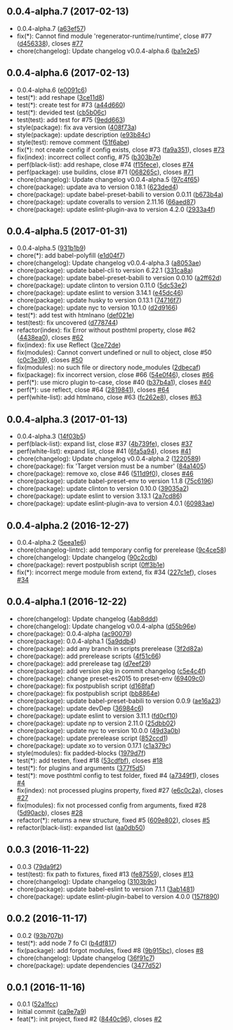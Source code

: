 <a name="0.0.4-alpha.7"></a>
## 0.0.4-alpha.7 (2017-02-13)

* 0.0.4-alpha.7 ([a63ef57](https://github.com/post-org/post-config/commit/a63ef57))
* fix(*): Cannot find module 'regenerator-runtime/runtime', close #77 ([d456338](https://github.com/post-org/post-config/commit/d456338)), closes [#77](https://github.com/post-org/post-config/issues/77)
* chore(changelog): Update changelog v0.0.4-alpha.6 ([ba1e2e5](https://github.com/post-org/post-config/commit/ba1e2e5))



<a name="0.0.4-alpha.6"></a>
## 0.0.4-alpha.6 (2017-02-13)

* 0.0.4-alpha.6 ([e0091c6](https://github.com/post-org/post-config/commit/e0091c6))
* test(*): add reshape ([3ce11d8](https://github.com/post-org/post-config/commit/3ce11d8))
* test(*): create test for #73 ([a44d660](https://github.com/post-org/post-config/commit/a44d660))
* test(*): devided test ([cb5b06c](https://github.com/post-org/post-config/commit/cb5b06c))
* test(test): add test for #75 ([9edd663](https://github.com/post-org/post-config/commit/9edd663))
* style(package): fix ava version ([408f73a](https://github.com/post-org/post-config/commit/408f73a))
* style(package): update description ([e93b84c](https://github.com/post-org/post-config/commit/e93b84c))
* style(test): remove comment ([51f6abe](https://github.com/post-org/post-config/commit/51f6abe))
* fix(*): not create config if config exists, close #73 ([fa9a351](https://github.com/post-org/post-config/commit/fa9a351)), closes [#73](https://github.com/post-org/post-config/issues/73)
* fix(index): incorrect collect config, #75 ([b303b7e](https://github.com/post-org/post-config/commit/b303b7e))
* perf(black-list): add reshape, close #74 ([f15fece](https://github.com/post-org/post-config/commit/f15fece)), closes [#74](https://github.com/post-org/post-config/issues/74)
* perf(package): use buildins, close #71 ([068265c](https://github.com/post-org/post-config/commit/068265c)), closes [#71](https://github.com/post-org/post-config/issues/71)
* chore(changelog): Update changelog v0.0.4-alpha.5 ([97c4f65](https://github.com/post-org/post-config/commit/97c4f65))
* chore(package): update ava to version 0.18.1 ([623ded4](https://github.com/post-org/post-config/commit/623ded4))
* chore(package): update babel-preset-babili to version 0.0.11 ([b673b4a](https://github.com/post-org/post-config/commit/b673b4a))
* chore(package): update coveralls to version 2.11.16 ([66aed87](https://github.com/post-org/post-config/commit/66aed87))
* chore(package): update eslint-plugin-ava to version 4.2.0 ([2933a4f](https://github.com/post-org/post-config/commit/2933a4f))



<a name="0.0.4-alpha.5"></a>
## 0.0.4-alpha.5 (2017-01-31)

* 0.0.4-alpha.5 ([931b1b9](https://github.com/post-org/post-config/commit/931b1b9))
* chore(*): add babel-polyfill ([e1d04f7](https://github.com/post-org/post-config/commit/e1d04f7))
* chore(changelog): Update changelog v0.0.4-alpha.3 ([a8053ae](https://github.com/post-org/post-config/commit/a8053ae))
* chore(package): update babel-cli to version 6.22.1 ([331ca8a](https://github.com/post-org/post-config/commit/331ca8a))
* chore(package): update babel-preset-babili to version 0.0.10 ([a2ff62d](https://github.com/post-org/post-config/commit/a2ff62d))
* chore(package): update clinton to version 0.11.0 ([5dc53e2](https://github.com/post-org/post-config/commit/5dc53e2))
* chore(package): update eslint to version 3.14.1 ([e45dc46](https://github.com/post-org/post-config/commit/e45dc46))
* chore(package): update husky to version 0.13.1 ([74716f7](https://github.com/post-org/post-config/commit/74716f7))
* chore(package): update nyc to version 10.1.0 ([d2d9166](https://github.com/post-org/post-config/commit/d2d9166))
* test(*): add test with htmlnano ([def021e](https://github.com/post-org/post-config/commit/def021e))
* test(test): fix uncovered ([d778744](https://github.com/post-org/post-config/commit/d778744))
* refactor(index): fix Error without posthtml property, close #62 ([4438ea0](https://github.com/post-org/post-config/commit/4438ea0)), closes [#62](https://github.com/post-org/post-config/issues/62)
* fix(index): fix use Reflect ([3ce72de](https://github.com/post-org/post-config/commit/3ce72de))
* fix(modules): Cannot convert undefined or null to object, close #50 ([c0c3e39](https://github.com/post-org/post-config/commit/c0c3e39)), closes [#50](https://github.com/post-org/post-config/issues/50)
* fix(modules): no such file or directory node_modules ([2dbecaf](https://github.com/post-org/post-config/commit/2dbecaf))
* fix(package): fix incorrect version, close #66 ([54e0f46](https://github.com/post-org/post-config/commit/54e0f46)), closes [#66](https://github.com/post-org/post-config/issues/66)
* perf(*): use micro plugin to-case, close #40 ([b37b4a1](https://github.com/post-org/post-config/commit/b37b4a1)), closes [#40](https://github.com/post-org/post-config/issues/40)
* perf(*): use reflect, close #64 ([2819841](https://github.com/post-org/post-config/commit/2819841)), closes [#64](https://github.com/post-org/post-config/issues/64)
* perf(white-list): add htmlnano, close #63 ([fc262e8](https://github.com/post-org/post-config/commit/fc262e8)), closes [#63](https://github.com/post-org/post-config/issues/63)



<a name="0.0.4-alpha.3"></a>
## 0.0.4-alpha.3 (2017-01-13)

* 0.0.4-alpha.3 ([14f03b5](https://github.com/post-org/post-config/commit/14f03b5))
* perf(black-list): expand list, close #37 ([4b739fe](https://github.com/post-org/post-config/commit/4b739fe)), closes [#37](https://github.com/post-org/post-config/issues/37)
* perf(white-list): expand list, close #41 ([6fa5a94](https://github.com/post-org/post-config/commit/6fa5a94)), closes [#41](https://github.com/post-org/post-config/issues/41)
* chore(changelog): Update changelog v0.0.4-alpha.2 ([1220589](https://github.com/post-org/post-config/commit/1220589))
* chore(package): fix 'Target version must be a number' ([84a1405](https://github.com/post-org/post-config/commit/84a1405))
* chore(package): remove xo, close #46 ([511d9f0](https://github.com/post-org/post-config/commit/511d9f0)), closes [#46](https://github.com/post-org/post-config/issues/46)
* chore(package): update babel-preset-env to version 1.1.8 ([75c6196](https://github.com/post-org/post-config/commit/75c6196))
* chore(package): update clinton to version 0.10.0 ([39035a2](https://github.com/post-org/post-config/commit/39035a2))
* chore(package): update eslint to version 3.13.1 ([2a7cd86](https://github.com/post-org/post-config/commit/2a7cd86))
* chore(package): update eslint-plugin-ava to version 4.0.1 ([60983ae](https://github.com/post-org/post-config/commit/60983ae))



<a name="0.0.4-alpha.2"></a>
## 0.0.4-alpha.2 (2016-12-27)

* 0.0.4-alpha.2 ([5eea1e6](https://github.com/post-org/post-config/commit/5eea1e6))
* chore(changelog-lintrc): add temporary config for prerelease ([9c4ce58](https://github.com/post-org/post-config/commit/9c4ce58))
* chore(changelog): Update changelog ([90c2cdb](https://github.com/post-org/post-config/commit/90c2cdb))
* chore(package): revert postpublish script ([0ff3b1e](https://github.com/post-org/post-config/commit/0ff3b1e))
* fix(*): incorrect merge module from extend, fix #34 ([227c1ef](https://github.com/post-org/post-config/commit/227c1ef)), closes [#34](https://github.com/post-org/post-config/issues/34)



<a name="0.0.4-alpha.1"></a>
## 0.0.4-alpha.1 (2016-12-22)

* chore(changelog): Update changelog ([4ab8ddd](https://github.com/post-org/post-config/commit/4ab8ddd))
* chore(changelog): Update changelog v0.0.4-alpha ([d55b96e](https://github.com/post-org/post-config/commit/d55b96e))
* chore(package): 0.0.4-alpha ([ac90079](https://github.com/post-org/post-config/commit/ac90079))
* chore(package): 0.0.4-alpha.1 ([5a9ddb4](https://github.com/post-org/post-config/commit/5a9ddb4))
* chore(package): add any branch in scripts prerelease ([3f2d82a](https://github.com/post-org/post-config/commit/3f2d82a))
* chore(package): add prerelease scripts ([4f51c66](https://github.com/post-org/post-config/commit/4f51c66))
* chore(package): add prerelease tag ([d7eef29](https://github.com/post-org/post-config/commit/d7eef29))
* chore(package): add version pkg in commit changelog ([c5e4c4f](https://github.com/post-org/post-config/commit/c5e4c4f))
* chore(package): change preset-es2015 to preset-env ([69409c0](https://github.com/post-org/post-config/commit/69409c0))
* chore(package): fix postpublish script ([d168faf](https://github.com/post-org/post-config/commit/d168faf))
* chore(package): fix postpublish script ([bb8864e](https://github.com/post-org/post-config/commit/bb8864e))
* chore(package): update babel-preset-babili to version 0.0.9 ([ae16a23](https://github.com/post-org/post-config/commit/ae16a23))
* chore(package): update devDep ([36984c6](https://github.com/post-org/post-config/commit/36984c6))
* chore(package): update eslint to version 3.11.1 ([fd0cf10](https://github.com/post-org/post-config/commit/fd0cf10))
* chore(package): update np to version 2.11.0 ([25dbb02](https://github.com/post-org/post-config/commit/25dbb02))
* chore(package): update nyc to version 10.0.0 ([49d3a0b](https://github.com/post-org/post-config/commit/49d3a0b))
* chore(package): update prerelease script ([852ccd1](https://github.com/post-org/post-config/commit/852ccd1))
* chore(package): update xo to version 0.17.1 ([c1a379c](https://github.com/post-org/post-config/commit/c1a379c))
* style(modules): fix padded-blocks ([1979d7f](https://github.com/post-org/post-config/commit/1979d7f))
* test(*): add testen, fixed #18 ([53cdfbf](https://github.com/post-org/post-config/commit/53cdfbf)), closes [#18](https://github.com/post-org/post-config/issues/18)
* test(*): for plugins and arguments ([377f5d5](https://github.com/post-org/post-config/commit/377f5d5))
* test(*): move posthtml config to test folder, fixed #4 ([a7349f1](https://github.com/post-org/post-config/commit/a7349f1)), closes [#4](https://github.com/post-org/post-config/issues/4)
* fix(index): not processed plugins property, fixed #27 ([e6c0c2a](https://github.com/post-org/post-config/commit/e6c0c2a)), closes [#27](https://github.com/post-org/post-config/issues/27)
* fix(modules): fix not processed config from arguments, fixed #28 ([5d90acb](https://github.com/post-org/post-config/commit/5d90acb)), closes [#28](https://github.com/post-org/post-config/issues/28)
* refactor(*): returns a new structure, fixed #5 ([609e802](https://github.com/post-org/post-config/commit/609e802)), closes [#5](https://github.com/post-org/post-config/issues/5)
* refactor(black-list): expanded list ([aa0db50](https://github.com/post-org/post-config/commit/aa0db50))



<a name="0.0.3"></a>
## 0.0.3 (2016-11-22)

* 0.0.3 ([79da9f2](https://github.com/post-org/post-config/commit/79da9f2))
* test(test): fix path to fixtures, fixed #13 ([fe87559](https://github.com/post-org/post-config/commit/fe87559)), closes [#13](https://github.com/post-org/post-config/issues/13)
* chore(changelog): Update changelog ([3103b9c](https://github.com/post-org/post-config/commit/3103b9c))
* chore(package): update babel-eslint to version 7.1.1 ([3ab1481](https://github.com/post-org/post-config/commit/3ab1481))
* chore(package): update eslint-plugin-babel to version 4.0.0 ([157f890](https://github.com/post-org/post-config/commit/157f890))



<a name="0.0.2"></a>
## 0.0.2 (2016-11-17)

* 0.0.2 ([93b707b](https://github.com/post-org/post-config/commit/93b707b))
* test(*): add node 7 fo CI ([b4df817](https://github.com/post-org/post-config/commit/b4df817))
* fix(package): add forgot modules, fixed #8 ([9b915bc](https://github.com/post-org/post-config/commit/9b915bc)), closes [#8](https://github.com/post-org/post-config/issues/8)
* chore(changelog): Update changelog ([36f91c7](https://github.com/post-org/post-config/commit/36f91c7))
* chore(package): update dependencies ([3477d52](https://github.com/post-org/post-config/commit/3477d52))



<a name="0.0.1"></a>
## 0.0.1 (2016-11-16)

* 0.0.1 ([52a1fcc](https://github.com/post-org/post-config/commit/52a1fcc))
* Initial commit ([ca9e7a9](https://github.com/post-org/post-config/commit/ca9e7a9))
* feat(*): init project, fixed #2 ([8440c96](https://github.com/post-org/post-config/commit/8440c96)), closes [#2](https://github.com/post-org/post-config/issues/2)



